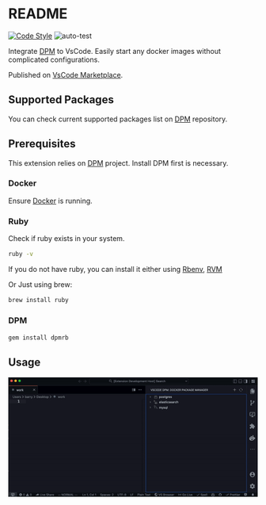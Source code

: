 # README

[![Code Style](https://badgen.net/badge/code%20style/airbnb/ff5a5f?icon=airbnb)](https://github.com/airbnb/javascript)
![auto-test](https://github.com/UoooBarry/vscode-dpm/actions/workflows/node.js.yml/badge.svg)

Integrate [DPM](https://github.com/songhuangcn/dpm) to VsCode. Easily start any docker images without complicated configurations.

Published on [VsCode Marketplace](https://marketplace.visualstudio.com/items?itemName=UoooBarry.dpm-vscode).

## Supported Packages

You can check current supported packages list on [DPM](https://github.com/songhuangcn/dpm/tree/main/packages) repository.

## Prerequisites

This extension relies on [DPM](https://github.com/songhuangcn/dpm) project. Install DPM first is necessary.

### Docker

Ensure [Docker](https://www.docker.com/products/docker-desktop/) is running.

### Ruby

Check if ruby exists in your system.

```bash
ruby -v
```

If you do not have ruby, you can install it either using [Rbenv](https://github.com/rbenv/rbenv), [RVM](https://rvm.io/)

Or Just using brew:

```bash
brew install ruby
```

### DPM

```bash
gem install dpmrb
```

## Usage

![new-start-package](./docs/assets/gifs/save-start.gif)
